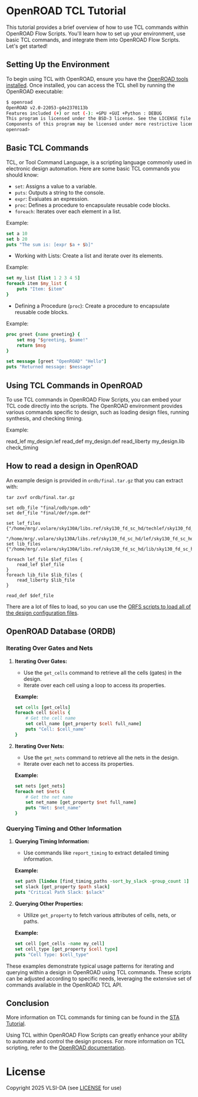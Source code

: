 # OpenROAD TCL Tutorial

This tutorial provides a brief overview of how to use TCL commands within OpenROAD Flow Scripts. You'll learn how to set up your environment, use basic TCL commands, and integrate them into OpenROAD Flow Scripts. Let's get started!

## Setting Up the Environment

To begin using TCL with OpenROAD, ensure you have the [OpenROAD tools installed](orfs-installation.md).
Once installed, you can access the TCL shell by running the
OpenROAD executable:

```bash
$ openroad
OpenROAD v2.0-22053-g4e2370113b
Features included (+) or not (-): +GPU +GUI +Python : DEBUG
This program is licensed under the BSD-3 license. See the LICENSE file for details.
Components of this program may be licensed under more restrictive licenses which must be honored.
openroad>

```

## Basic TCL Commands

TCL, or Tool Command Language, is a scripting language commonly used in electronic design automation. Here are some basic TCL commands you should know:

- `set`: Assigns a value to a variable.
- `puts`: Outputs a string to the console.
- `expr`: Evaluates an expression.
- `proc`: Defines a procedure to encapsulate reusable code blocks.
- `foreach`: Iterates over each element in a list.

Example:

```tcl
set a 10
set b 20
puts "The sum is: [expr $a + $b]"
```

- Working with Lists: Create a list and iterate over its elements.

Example:

```tcl
set my_list [list 1 2 3 4 5]
foreach item $my_list {
    puts "Item: $item"
}
```

- Defining a Procedure (`proc`): Create a procedure to encapsulate reusable code blocks.

Example:

```tcl
proc greet {name greeting} {
    set msg "$greeting, $name!"
    return $msg
}

set message [greet "OpenROAD" "Hello"]
puts "Returned message: $message"
```

## Using TCL Commands in OpenROAD

To use TCL commands in OpenROAD Flow Scripts, you can embed your TCL code directly into the scripts. The OpenROAD environment provides various commands specific to design, such as loading design files, running synthesis, and checking timing.

Example:

read_lef my_design.lef
read_def my_design.def
read_liberty my_design.lib
check_timing

## How to read a design in OpenROAD

An example design is provided in `ordb/final.tar.gz` that you can extract with:

```
tar zxvf ordb/final.tar.gz
```

```
set odb_file "final/odb/spm.odb"
set def_file "final/def/spm.def"

set lef_files {"/home/mrg/.volare/sky130A/libs.ref/sky130_fd_sc_hd/techlef/sky130_fd_sc_hd__nom.tlef" 
               "/home/mrg/.volare/sky130A/libs.ref/sky130_fd_sc_hd/lef/sky130_fd_sc_hd.lef"}
set lib_files {"/home/mrg/.volare/sky130A/libs.ref/sky130_fd_sc_hd/lib/sky130_fd_sc_hd__tt_025C_1v80.lib"}

foreach lef_file $lef_files {
    read_lef $lef_file
}
foreach lib_file $lib_files {
    read_liberty $lib_file
}

read_def $def_file
```

There are a lot of files to load, so you can use the [ORFS scripts to load all
of the design configuration files](https://vlsida.github.io/chip-tutorials/orfs-walkthrough.html#interactive-tcl-usage).

## OpenROAD Database (ORDB)

### Iterating Over Gates and Nets

1. **Iterating Over Gates:**
   - Use the `get_cells` command to retrieve all the cells (gates) in the design.
   - Iterate over each cell using a loop to access its properties.

   **Example:**

   ```tcl
   set cells [get_cells]
   foreach cell $cells {
       # Get the cell name
       set cell_name [get_property $cell full_name]
       puts "Cell: $cell_name"
   }
   ```

2. **Iterating Over Nets:**
   - Use the `get_nets` command to retrieve all the nets in the design.
   - Iterate over each net to access its properties.

   **Example:**

   ```tcl
   set nets [get_nets]
   foreach net $nets {
       # Get the net name
       set net_name [get_property $net full_name]
       puts "Net: $net_name"
   }
   ```

### Querying Timing and Other Information

1. **Querying Timing Information:**
   - Use commands like `report_timing` to extract detailed timing information.

   **Example:**

   ```tcl
   set path [lindex [find_timing_paths -sort_by_slack -group_count 1] 0]
   set slack [get_property $path slack]
   puts "Critical Path Slack: $slack"
   ```

2. **Querying Other Properties:**
   - Utilize `get_property` to fetch various attributes of cells, nets, or paths.

   **Example:**

   ```tcl
   set cell [get_cells -name my_cell]
   set cell_type [get_property $cell type]
   puts "Cell Type: $cell_type"
   ```

These examples demonstrate typical usage patterns for iterating and querying
within a design in OpenROAD using TCL commands. These scripts can be adjusted
according to specific needs, leveraging the extensive set of commands available
in the OpenROAD TCL API.

## Conclusion

More information on TCL commands for timing can be found in the [STA
Tutorial](sta.md).

Using TCL within OpenROAD Flow Scripts can greatly enhance your ability to
automate and control the design process. For more information on TCL scripting,
refer to the [OpenROAD documentation](https://openroad.readthedocs.io/).

# License

Copyright 2025 VLSI-DA (see [LICENSE](LICENSE) for use)
